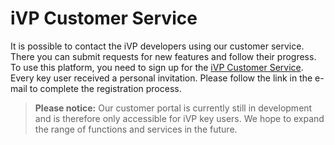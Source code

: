 # iVP Customer Service

It is possible to contact the iVP developers using our customer service. There you can submit requests for new features and follow their progress.  
To use this platform, you need to sign up for the [iVP Customer Service](https://ixtenda.atlassian.net/servicedesk/customer/portal/1). Every key user received a personal invitation. Please follow the link in the e-mail to complete the registration process.

> **Please notice:**  Our customer portal is currently still in development and is therefore only accessible for iVP key users. We hope to expand the range of functions and services in the future.
